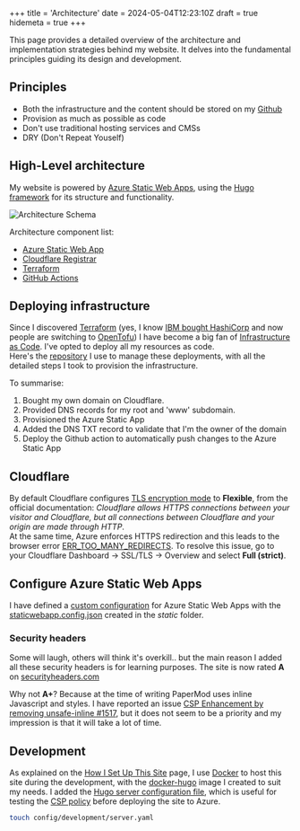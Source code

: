 +++
title = 'Architecture'
date = 2024-05-04T12:23:10Z
draft = true
hidemeta = true
+++

This page provides a detailed overview of the architecture and implementation strategies behind my website. It delves into the fundamental principles guiding its design and development.

## Principles

* Both the infrastructure and the content should be stored on my [Github](https://github.com/Schwitzd)
* Provision as much as possible as code
* Don't use traditional hosting services and CMSs
* DRY (Don't Repeat Youself)

## High-Level architecture

My website is powered by [Azure Static Web Apps](https://azure.microsoft.com/en-us/products/app-service/static), using the [Hugo framework](https://gohugo.io/) for its structure and functionality.

![Architecture Schema](/img/architecture.png)

Architecture component list:

* [Azure Static Web App](https://azure.microsoft.com/en-us/products/app-service/static)
* [Cloudflare Registrar](https://www.cloudflare.com/products/registrar/)
* [Terraform](https://www.terraform.io/)
* [GitHub Actions](https://github.com/features/actions)

## Deploying infrastructure

Since I discovered [Terraform](https://www.terraform.io/) (yes, I know [IBM bought HashiCorp](https://www.hashicorp.com/blog/hashicorp-joins-ibm) and now people are switching to [OpenTofu](https://opentofu.org/)) I have become a big fan of [Infrastructure as Code](https://www.redhat.com/en/topics/automation/what-is-infrastructure-as-code-iac). I've opted to deploy all my resources as code.  
Here's the [repository](https://github.com/Schwitzd/IaC-schwitzd.me) I use to manage these deployments, with all the detailed steps I took to provision the infrastructure.

To summarise:

1. Bought my own domain on Cloudflare.
1. Provided DNS records for my root and 'www' subdomain.
1. Provisioned the Azure Static App
1. Added the DNS TXT record to validate that I'm the owner of the domain
1. Deploy the Github action to automatically push changes to the Azure Static App

## Cloudflare

By default Cloudflare configures [TLS encryption mode](https://developers.cloudflare.com/ssl/origin-configuration/ssl-modes/) to **Flexible**, from the official documentation: *Cloudflare allows HTTPS connections between your visitor and Cloudflare, but all connections between Cloudflare and your origin are made through HTTP*.  
At the same time, Azure enforces HTTPS redirection and this leads to the browser error [ERR_TOO_MANY_REDIRECTS](https://developers.cloudflare.com/ssl/troubleshooting/too-many-redirects/). To resolve this issue, go to your Cloudflare Dashboard → SSL/TLS → Overview and select **Full (strict)**.

## Configure Azure Static Web Apps

I have defined a [custom configuration](https://learn.microsoft.com/en-us/azure/static-web-apps/configuration) for Azure Static Web Apps with the [staticwebapp.config.json](/staticwebapp.config.json) created in the *static* folder.

### Security headers

Some will laugh, others will think it's overkill.. but the main reason I added all these security headers is for learning purposes. The site is now rated **A** on [securityheaders.com](https://securityheaders.com/?q=https%3A%2F%2Fwww.schwitzd.me%2F)

Why not **A+**? Because at the time of writing PaperMod uses inline Javascript and styles. I have reported an issue [CSP Enhancement by removing unsafe-inline #1517](https://github.com/adityatelange/hugo-PaperMod/issues/1517), but it does not seem to be a priority and my impression is that it will take a lot of time.

## Development

As explained on the [How I Set Up This Site](posts/how-i-set-up-this-site/) page, I use [Docker](https://www.docker.com/) to host this site during the development, with the [docker-hugo](https://github.com/Schwitzd/docker-hugo) image I created to suit my needs.
I added the [Hugo server configuration file](https://gohugo.io/getting-started/configuration/#configure-server), which is useful for testing the [CSP policy](#security-headers) before deploying the site to Azure.

```bash
touch config/development/server.yaml
```
